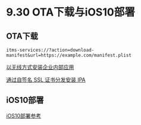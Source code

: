# 9.30 OTA下载与iOS10部署

## OTA下载

`itms-services://?action=download-manifest&url=https://example.com/manifest.plist`

[以无线方式安装企业内部应用](http://help.apple.com/deployment/ios/#/apda0e3426d7)

[通过自签名 SSL 证书分发安装 IPA](http://fann.im/blog/2014/03/17/distribute-ipa-with-self-signed-ssl-certificate-on-ios-71/)

## iOS10部署

[iOS10部署参考](http://help.apple.com/deployment/ios/#/ior5d40635d0)

